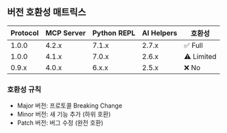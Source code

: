 
## 버전 호환성 매트릭스

| Protocol | MCP Server | Python REPL | AI Helpers | 호환성 |
|----------|------------|-------------|------------|--------|
| 1.0.0    | 4.2.x      | 7.1.x       | 2.7.x      | ✅ Full |
| 1.0.0    | 4.1.x      | 7.0.x       | 2.6.x      | ⚠️ Limited |
| 0.9.x    | 4.0.x      | 6.x.x       | 2.5.x      | ❌ No |

### 호환성 규칙
- Major 버전: 프로토콜 Breaking Change
- Minor 버전: 새 기능 추가 (하위 호환)
- Patch 버전: 버그 수정 (완전 호환)
